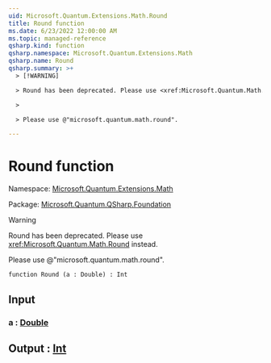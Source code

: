 ```yaml
---
uid: Microsoft.Quantum.Extensions.Math.Round
title: Round function
ms.date: 6/23/2022 12:00:00 AM
ms.topic: managed-reference
qsharp.kind: function
qsharp.namespace: Microsoft.Quantum.Extensions.Math
qsharp.name: Round
qsharp.summary: >+
  > [!WARNING]

  > Round has been deprecated. Please use <xref:Microsoft.Quantum.Math.Round> instead.

  >

  > Please use @"microsoft.quantum.math.round".

---
```


# Round function

Namespace: [Microsoft.Quantum.Extensions.Math](xref:Microsoft.Quantum.Extensions.Math)

Package: [Microsoft.Quantum.QSharp.Foundation](https://nuget.org/packages/Microsoft.Quantum.QSharp.Foundation)


> [!WARNING]
> Round has been deprecated. Please use <xref:Microsoft.Quantum.Math.Round> instead.
>
> Please use @"microsoft.quantum.math.round".



```qsharp
function Round (a : Double) : Int
```


## Input

### a : [Double](xref:microsoft.quantum.qsharp.valueliterals#double-literals)





## Output : [Int](xref:microsoft.quantum.qsharp.valueliterals#int-literals)

